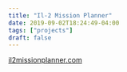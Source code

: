 ```yaml
---
title: "Il-2 Mission Planner"
date: 2019-09-02T18:24:49-04:00
tags: ["projects"]
draft: false
---
```


<a href="https://il2missionplanner.com">il2missionplanner.com</a>
